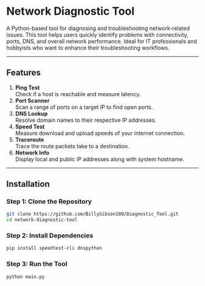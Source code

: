 # **Network Diagnostic Tool**

A Python-based tool for diagnosing and troubleshooting network-related issues. This tool helps users quickly identify problems with connectivity, ports, DNS, and overall network performance. Ideal for IT professionals and hobbyists who want to enhance their troubleshooting workflows.

---

## **Features**

1. **Ping Test**  
   Check if a host is reachable and measure latency.
2. **Port Scanner**  
   Scan a range of ports on a target IP to find open ports.
3. **DNS Lookup**  
   Resolve domain names to their respective IP addresses.
4. **Speed Test**  
   Measure download and upload speeds of your internet connection.
5. **Traceroute**  
   Trace the route packets take to a destination.
6. **Network Info**  
   Display local and public IP addresses along with system hostname.

---

## **Installation**

### **Step 1: Clone the Repository**

```bash
git clone https://github.com/BillyGibson180/Diagnostic_Tool.git
cd network-diagnostic-tool
```

### **Step 2: Install Dependencies**

```bash
pip install speedtest-cli dnspython
```

### **Step 3: Run the Tool**

```bash
python main.py
```
